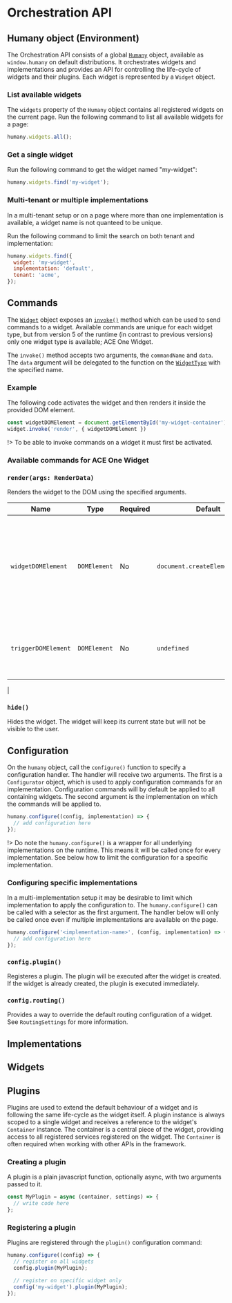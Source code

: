 # Orchestration API

## Humany object (Environment)
The Orchestration API consists of a global [`Humany`](modules/@humany/widget-core/classes/humany.html) object, available as `window.humany` on default distributions. It orchestrates widgets and implementations and provides an API for controlling the life-cycle of widgets and their plugins. Each widget is represented by a `Widget` object. 

### List available widgets
The `widgets` property of the `Humany` object contains all registered widgets on the current page. Run the following command to list all available widgets for a page:
```js
humany.widgets.all();
```

### Get a single widget
Run the following command to get the widget named "my-widget":
```js
humany.widgets.find('my-widget');
```

### Multi-tenant or multiple implementations
In a multi-tenant setup or on a page where more than one implementation is available, a widget name is not quanteed to be unique.

Run the following command to limit the search on both tenant and implementation:
```js
humany.widgets.find({ 
  widget: 'my-widget', 
  implementation: 'default', 
  tenant: 'acme',
});
```

## Commands
The [`Widget`](modules/@humany/widget-core/classes/widget.html) object exposes an [`invoke()`](modules/@humany/widget-core/classes/widget.html#invoke) method which can be used to send commands to a widget. Available commands are unique for each widget type, but from version 5 of the runtime (in contrast to previous versions) only one widget type is available; ACE One Widget.

The `invoke()` method accepts two arguments, the `commandName` and `data`. The `data` argument will be delegated to the function on the [`WidgetType`](modules/@humany/widget-core/classes/widgettype.html) with the specified name.

### Example
The following code activates the widget and then renders it inside the provided DOM element.
```js
const widgetDOMElement = document.getElementById('my-widget-container');
widget.invoke('render', { widgetDOMElement })
```
!> To be able to invoke commands on a widget it must first be activated.

### Available commands for ACE One Widget

### `render(args: RenderData)`
Renders the widget to the DOM using the specified arguments.

|Name|Type|Required|Default|Description|
|----|----|--------|-------|-----------|
|`widgetDOMElement`|`DOMElement`|No|`document.createElement('div')`|The `DOMElement` which the widget should be rendered inside. If not specified a new `DOMElement` is created.|
|`triggerDOMElement`|`DOMElement`|No|`undefined`|The `DOMElement` to be used as "trigger element" for starting the widget.|
|

### `hide()`
Hides the widget. The widget will keep its current state but will not be visible to the user.

## Configuration
On the `humany` object, call the `configure()` function to specify a configuration handler. The handler will receive two arguments. The first is a `Configurator` object, which is used to apply configuration commands for an implementation. Configuration commands will by default be applied to all containing widgets. The second argument is the implementation on which the commands will be applied to.

```js
humany.configure((config, implementation) => {
  // add configuration here
});
```

!> Do note the `humany.configure()` is a wrapper for all underlying implementations on the runtime. This means it will be called once for every implementation. See below how to limit the configuration for a specific implementation.

### Configuring specific implementations
In a multi-implementation setup it may be desirable to limit which implementation to apply the configuration to. The `humany.configure()` can be called with a selector as the first argument. The handler below will only be called once even if multiple implementations are available on the page.

```js
humany.configure('<implementation-name>', (config, implementation) => {
  // add configuration here
});
```

### `config.plugin()`
Registeres a plugin. The plugin will be executed after the widget is created. If the widget is already created, the plugin is executed immediately.

### `config.routing()`
Provides a way to override the default routing configuration of a widget. See `RoutingSettings` for more information.

## Implementations

## Widgets

## Plugins
Plugins are used to extend the default behaviour of a widget and is following the same life-cycle as the widget itself. A plugin instance is always scoped to a single widget and receives a reference to the widget's `Container` instance. The container is a central piece of the widget, providing access to all registered services registered on the widget. The `Container` is often required when working with other APIs in the framework.

### Creating a plugin
A plugin is a plain javascript function, optionally async, with two arguments passed to it.

```js
const MyPlugin = async (container, settings) => {
  // write code here
};
```

### Registering a plugin
Plugins are registered through the `plugin()` configuration command:

```js
humany.configure((config) => {
  // register on all widgets
  config.plugin(MyPlugin);

  // register on specific widget only
  config('my-widget').plugin(MyPlugin);
});
```
